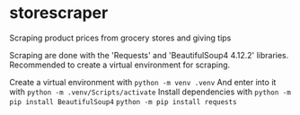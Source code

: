 # storescraper
Scraping product prices from grocery stores and giving tips

Scraping are done with the 'Requests' and 'BeautifulSoup4 4.12.2' libraries.
Recommended to create a virtual environment for scraping.

Create a virtual environment with
```python -m venv .venv```
And enter into it with
```python -m .venv/Scripts/activate```
Install dependencies with 
```python -m pip install BeautifulSoup4```
```python -m pip install requests```

